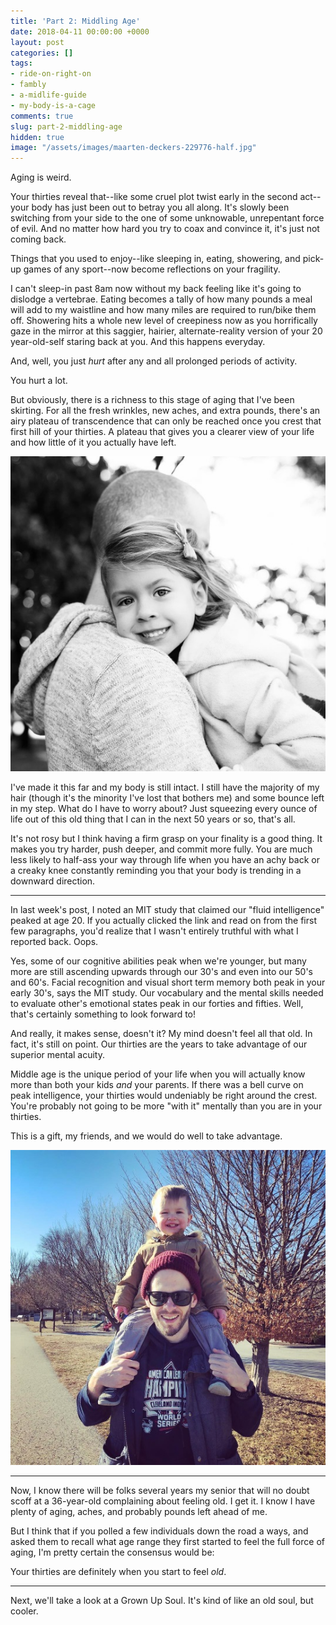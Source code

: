 ```yaml
---
title: 'Part 2: Middling Age'
date: 2018-04-11 00:00:00 +0000
layout: post
categories: []
tags:
- ride-on-right-on
- fambly
- a-midlife-guide
- my-body-is-a-cage
comments: true
slug: part-2-middling-age
hidden: true
image: "/assets/images/maarten-deckers-229776-half.jpg"
---
```

Aging is weird.

<!-- break -->

Your thirties reveal that--like some cruel plot twist early in the second act--your body has just been out to betray you all along. It's slowly been switching from your side to the one of some unknowable, unrepentant force of evil. And no matter how hard you try to coax and convince it, it's just not coming back.

Things that you used to enjoy--like sleeping in, eating, showering, and pick-up games of any sport--now become reflections on your fragility.

I can't sleep-in past 8am now without my back feeling like it's going to dislodge a vertebrae. Eating becomes a tally of how many pounds a meal will add to my waistline and how many miles are required to run/bike them off. Showering hits a whole new level of creepiness now as you horrifically gaze in the mirror at this saggier, hairier, alternate-reality version of your 20 year-old-self staring back at you. And this happens everyday.

And, well, you just _hurt_ after any and all prolonged periods of activity.

You hurt a lot.

But obviously, there is a richness to this stage of aging that I've been skirting. For all the fresh wrinkles, new aches, and extra pounds, there's an airy plateau of transcendence that can only be reached once you crest that first hill of your thirties. A plateau that gives you a clearer view of your life and how little of it you actually have left.

![](/assets/images/Audrey&Me-Small.jpg "My sweet girl, Audrey")

I've made it this far and my body is still intact. I still have the majority of my hair (though it's the minority I've lost that bothers me) and some bounce left in my step. What do I have to worry about? Just squeezing every ounce of life out of this old thing that I can in the next 50 years or so, that's all.

It's not rosy but I think having a firm grasp on your finality is a good thing. It makes you try harder, push deeper, and commit more fully. You are much less likely to half-ass your way through life when you have an achy back or a creaky knee constantly reminding you that your body is trending in a downward direction.

---

In last week's post, I noted an MIT study that claimed our "fluid intelligence" peaked at age 20. If you actually clicked the link and read on from the first few paragraphs, you'd realize that I wasn't entirely truthful with what I reported back. Oops.

Yes, some of our cognitive abilities peak when we're younger, but many more are still ascending upwards through our 30's and even into our 50's and 60's. Facial recognition and visual short term memory both peak in your early 30's, says the MIT study. Our vocabulary and the mental skills needed to evaluate other's emotional states peak in our forties and fifties. Well, that's certainly something to look forward to!

And really, it makes sense, doesn't it? My mind doesn't feel all that old. In fact, it's still on point. Our thirties are the years to take advantage of our superior mental acuity.

Middle age is the unique period of your life when you will actually know more than both your kids _and_ your parents. If there was a bell curve on peak intelligence, your thirties would undeniably be right around the crest. You're probably not going to be more "with it" mentally than you are in your thirties.

This is a gift, my friends, and we would do well to take advantage.

![](/assets/images/Benny&Me-Small.jpg "My lil buddy, Bennett")

---

Now, I know there will be folks several years my senior that will no doubt scoff at a 36-year-old complaining about feeling old. I get it. I know I have plenty of aging, aches, and probably pounds left ahead of me.

But I think that if you polled a few individuals down the road a ways, and asked them to recall what age range they first started to feel the full force of aging, I'm pretty certain the consensus would be:

Your thirties are definitely when you start to feel _old_.

---

Next, we'll take a look at a Grown Up Soul. It's kind of like an old soul, but cooler.
